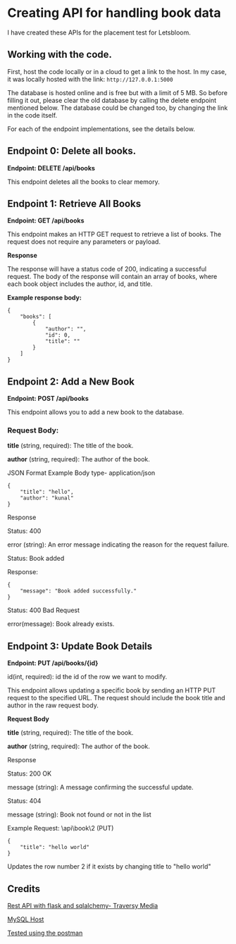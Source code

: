# Creating API for handling book data
I have created these APIs for the placement test for Letsbloom.

## Working with the code.

First, host the code locally or in a cloud to get a link to the host. In my case, it was locally hosted with the link:  `http://127.0.0.1:5000`

The database is hosted online and is free but with a limit of 5 MB. So before filling it out, please clear the old database by calling the delete endpoint mentioned below. The database could be changed too, by changing the link in the code itself.

For each of the endpoint implementations, see the details below.



## Endpoint 0: Delete all books.

**Endpoint: DELETE /api/books**

This endpoint deletes all the books to clear memory.

## Endpoint 1: Retrieve All Books

**Endpoint: GET /api/books**

This endpoint makes an HTTP GET request to retrieve a list of books. The request does not require any parameters or payload. 

**Response**

The response will have a status code of 200, indicating a successful request. The body of the response will contain an array of books, where each book object includes the author, id, and title.

**Example response body:**
```
{
    "books": [
        {
            "author": "",
            "id": 0,
            "title": ""
        }
    ]
}
```




## Endpoint 2: Add a New Book

**Endpoint: POST /api/books**

This endpoint allows you to add a new book to the database.

### Request Body:

**title** (string, required): The title of the book.

**author** (string, required): The author of the book.

JSON Format Example
Body type- application/json

```
{
    "title": "hello",   
    "author": "kunal"
}
```

Response

Status: 400

error (string): An error message indicating the reason for the request failure.

Status: Book added

Response:
```
{
    "message": "Book added successfully."
}
```

Status: 400 Bad Request

error(message): Book already exists.

## Endpoint 3: Update Book Details
**Endpoint: PUT /api/books/{id}**

id(int, required): id the id of the row we want to modify.

This endpoint allows updating a specific book by sending an HTTP PUT request to the specified URL. The request should include the book title and author in the raw request body.

**Request Body**

**title** (string, required): The title of the book.

**author** (string, required): The author of the book.


Response

Status: 200 OK

message (string): A message confirming the successful update.

Status: 404

message (string): Book not found or not in the list


Example Request:
\api\book\2 (PUT)
```
{
    "title": "hello world"
}
```
Updates the row number 2 if it exists by changing title to "hello world"









## Credits
[Rest API with flask and sqlalchemy- Traversy Media](https://www.youtube.com/watch?v=PTZiDnuC86g)

[MySQL Host](https://www.freemysqlhosting.net/)

[Tested using the postman](https://www.postman.com/api-documentation-tool/)


